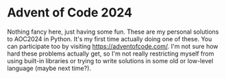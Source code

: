 # Advent of Code 2024
Nothing fancy here, just having some fun. These are my personal solutions to AOC2024 in Python.
It's my first time actually doing one of these. You can participate too by visiting https://adventofcode.com/.
I'm not sure how hard these problems actually get, so I'm not really restricting myself from using built-in libraries or trying to write solutions in some old or low-level language (maybe next time?).
